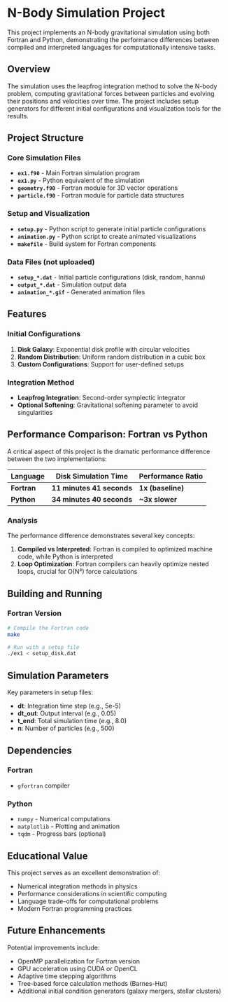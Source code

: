 # N-Body Simulation Project

This project implements an N-body gravitational simulation using both Fortran and Python, demonstrating the performance differences between compiled and interpreted languages for computationally intensive tasks.

## Overview

The simulation uses the leapfrog integration method to solve the N-body problem, computing gravitational forces between particles and evolving their positions and velocities over time. The project includes setup generators for different initial configurations and visualization tools for the results.

## Project Structure

### Core Simulation Files
- **`ex1.f90`** - Main Fortran simulation program
- **`ex1.py`** - Python equivalent of the simulation
- **`geometry.f90`** - Fortran module for 3D vector operations
- **`particle.f90`** - Fortran module for particle data structures

### Setup and Visualization
- **`setup.py`** - Python script to generate initial particle configurations
- **`animation.py`** - Python script to create animated visualizations
- **`makefile`** - Build system for Fortran components

### Data Files (not uploaded)
- **`setup_*.dat`** - Initial particle configurations (disk, random, hannu)
- **`output_*.dat`** - Simulation output data
- **`animation_*.gif`** - Generated animation files

## Features

### Initial Configurations
1. **Disk Galaxy**: Exponential disk profile with circular velocities
2. **Random Distribution**: Uniform random distribution in a cubic box
3. **Custom Configurations**: Support for user-defined setups

### Integration Method
- **Leapfrog Integration**: Second-order symplectic integrator
- **Optional Softening**: Gravitational softening parameter to avoid singularities

## Performance Comparison: Fortran vs Python

A critical aspect of this project is the dramatic performance difference between the two implementations:

| Language | Disk Simulation Time | Performance Ratio |
|----------|---------------------|-------------------|
| **Fortran** | **11 minutes 41 seconds** | **1x (baseline)** |
| **Python** | **34 minutes 40 seconds** | **~3x slower** |

### Analysis

The performance difference demonstrates several key concepts:

1. **Compiled vs Interpreted**: Fortran is compiled to optimized machine code, while Python is interpreted
2. **Loop Optimization**: Fortran compilers can heavily optimize nested loops, crucial for O(N²) force calculations

## Building and Running

### Fortran Version

```bash
# Compile the Fortran code
make

# Run with a setup file
./ex1 < setup_disk.dat

```

## Simulation Parameters

Key parameters in setup files:
- **dt**: Integration time step (e.g., 5e-5)
- **dt_out**: Output interval (e.g., 0.05)
- **t_end**: Total simulation time (e.g., 8.0)
- **n**: Number of particles (e.g., 500)

## Dependencies

### Fortran
- `gfortran` compiler

### Python
- `numpy` - Numerical computations
- `matplotlib` - Plotting and animation
- `tqdm` - Progress bars (optional)

## Educational Value

This project serves as an excellent demonstration of:
- Numerical integration methods in physics
- Performance considerations in scientific computing
- Language trade-offs for computational problems
- Modern Fortran programming practices

## Future Enhancements

Potential improvements include:
- OpenMP parallelization for Fortran version
- GPU acceleration using CUDA or OpenCL
- Adaptive time stepping algorithms
- Tree-based force calculation methods (Barnes-Hut)
- Additional initial condition generators (galaxy mergers, stellar clusters)
